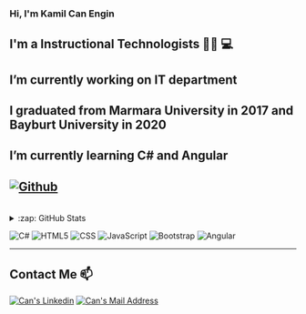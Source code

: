 ### Hi, I'm Kamil Can Engin

## I'm a Instructional Technologists :man_technologist: :computer:

## I’m currently working on IT department

## I graduated from Marmara University in 2017 and Bayburt University in 2020  

## I’m currently learning  C# and Angular


## [![Github](https://img.shields.io/github/followers/canengin?label=Follow&style=social)](https://github.com/canengin)


<br />

 <details>
   <summary>:zap: GitHub Stats</summary>

<p align="center">
  <p>
    <img src="https://github-readme-stats.vercel.app/api?username=canengin&count_private=true&show_icons=true&theme=tokyonight">
</p>
  <p>
  <img src="https://github-readme-stats.vercel.app/api/top-langs/?username=canengin&hide=python&layout=compact&show_icons=true&theme=tokyonight">
  </p>

</p>
</details>


  ![C#](https://img.shields.io/badge/C%23-%20-333333?style=flat&logo=csharp)
  ![HTML5](https://img.shields.io/badge/-HTML5-333333?style=flat&logo=HTML5)
  ![CSS](https://img.shields.io/badge/-CSS-333333?style=flat&logo=CSS3&logoColor=1572B6)
  ![JavaScript](https://img.shields.io/badge/-JavaScript-333333?style=flat&logo=javascript)
  ![Bootstrap](https://img.shields.io/badge/-Bootstrap-333333?style=flat&logo=bootstrap&logoColor=563D7C)
  ![Angular](https://img.shields.io/badge/-Angular-333333?style=flat&logo=angular)
  
  ---------------------------------------------------------------------------------------------------------------------------------------------
  
  ## Contact Me 📫
   
  <a href="https://www.linkedin.com/in/kcanengin/" target="_blank" rel="nofollow"><img alt="Can's Linkedin" src="https://img.shields.io/badge/LinkedIn-0077B5?style=for-the-badge&logo=linkedin&logoColor=white" /></a>
  <a href="mailto:kcanengin@gmail.com" target="_blank" rel="nofollow"><img alt="Can's Mail Address" src="https://img.shields.io/badge/Gmail-D14836?style=for-the-badge&logo=gmail&logoColor=white" /></a>



